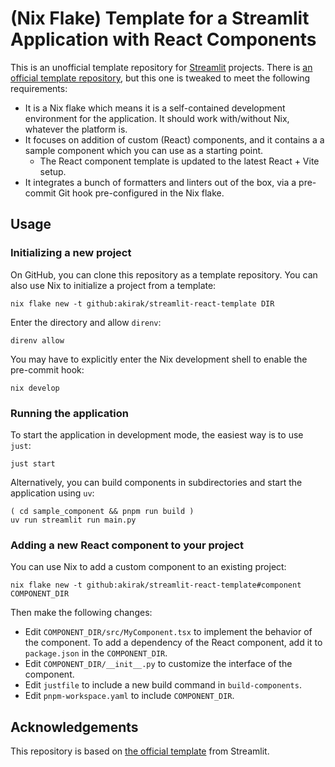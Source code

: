 # (Nix Flake) Template for a Streamlit Application with React Components

This is an unofficial template repository for [Streamlit](https://streamlit.io/)
projects. There is [an official template
repository](https://github.com/streamlit/component-template/), but this one is
tweaked to meet the following requirements:

- It is a Nix flake which means it is a self-contained development environment
  for the application. It should work with/without Nix, whatever the
  platform is.
- It focuses on addition of custom (React) components, and it contains a
  a sample component which you can use as a starting point.
  - The React component template is updated to the latest React + Vite setup.
- It integrates a bunch of formatters and linters out of the box, via a
  pre-commit Git hook pre-configured in the Nix flake.

## Usage

### Initializing a new project

On GitHub, you can clone this repository as a template repository. You can also
use Nix to initialize a project from a template:

``` shell
nix flake new -t github:akirak/streamlit-react-template DIR
```

Enter the directory and allow `direnv`:

``` shell
direnv allow
```

You may have to explicitly enter the Nix development shell to enable the
pre-commit hook:

``` shell
nix develop
```

### Running the application

To start the application in development mode, the easiest way is to use `just`:

``` shell
just start
```

Alternatively, you can build components in subdirectories and start the
application using `uv`:

``` shell
( cd sample_component && pnpm run build )
uv run streamlit run main.py
```

### Adding a new React component to your project

You can use Nix to add a custom component to an existing project:

``` shell
nix flake new -t github:akirak/streamlit-react-template#component COMPONENT_DIR
```

Then make the following changes:

- Edit `COMPONENT_DIR/src/MyComponent.tsx` to implement the behavior of the
  component. To add a dependency of the React component, add it to
  `package.json` in the `COMPONENT_DIR`.
- Edit `COMPONENT_DIR/__init__.py` to customize the interface of the component.
- Edit `justfile` to include a new build command in `build-components`.
- Edit `pnpm-workspace.yaml` to include `COMPONENT_DIR`.

## Acknowledgements

This repository is based on [the official
template](https://github.com/streamlit/component-template/) from Streamlit.
